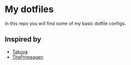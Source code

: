 # My dotfiles

In this repo you will find some of my basic dotfile configs.

## Inspired by

- [Takuya](https://github.com/craftzdog/dotfiles-public)
- [ThePrimeagen](https://github.com/ThePrimeagen/.dotfiles)

